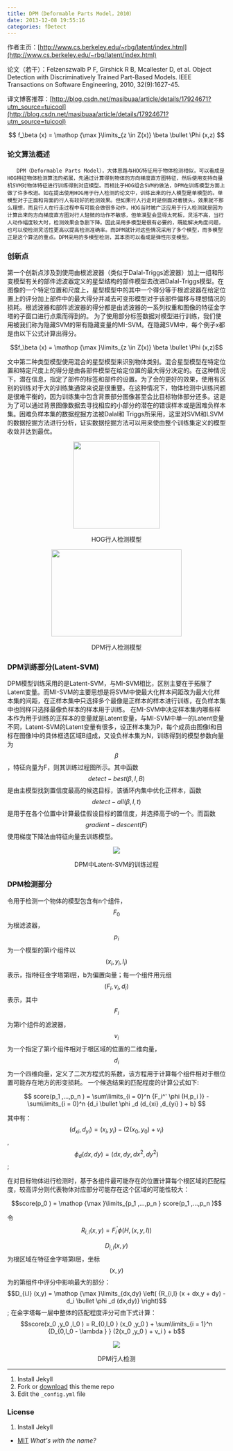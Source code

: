 ```yaml
---
title: DPM（Deformable Parts Model，2010）
date: 2013-12-08 19:55:16
categories: fDetect
---
```


作者主页：[http://www.cs.berkeley.edu/~rbg/latent/index.html](http://www.cs.berkeley.edu/~rbg/latent/index.html)

论文（若干）：Felzenszwalb P F, Girshick R B, Mcallester D, et al. Object Detection with Discriminatively Trained Part-Based Models. IEEE Transactions on Software Engineering, 2010, 32(9):1627-45.

译文博客推荐：[http://blog.csdn.net/masibuaa/article/details/17924671?utm_source=tuicool](http://blog.csdn.net/masibuaa/article/details/17924671?utm_source=tuicool)

$$ f_\beta  (x) = \mathop {\max }\limits_{z \in Z(x)} \beta  \bullet \Phi (x,z) $$

### 论文算法概述

       DPM（Deformable Parts Model），大体思路与HOG特征用于物体检测相似，可以看成是HOG特征物体检测算法的拓展，先通过计算得到物体的方向梯度直方图特征，然后使用支持向量机SVM对物体特征进行训练得到对应模型。而相比于HOG组合SVM的做法，DPM在训练模型方面上做了许多改进。如在提出使用HOG用于行人检测的论文中，训练出来的行人模型是单模型的。单模型对于正面和背面的行人有较好的检测效果。但如果行人行走时是侧面对着镜头，效果就不那么理想，而且行人在行走过程中有可能会做很多动作，HOG当时被广泛应用于行人检测就是因为计算出来的方向梯度直方图对行人轻微的动作不敏感，但单漠型会显得太死板，灵活不高，当行人动作幅度较大时，检测效果会急剧下降。因此采用多模型是很有必要的，既能解决角度问题，也可以使检测灵活性更高以提高检测准确率。而DPM就针对这些情况采用了多个模型，而多模型正是这个算法的重点。DPM采用的多模型检测，其本质可以看成是弹性形变模型。

### 创新点

   第一个创新点涉及到使用由根滤波器（类似于Dalal-Triggs滤波器）加上一组和形变模型有关的部件滤波器定义的星型结构的部件模型去改进Dalal-Triggs模型。在图像的一个特定位置和尺度上，星型模型中的其中一个得分等于根滤波器在给定位置上的评分加上部件中的最大得分并减去可变形模型对于该部件偏移与理想情况的损耗。根滤波器和部件滤波器的得分都是由滤波器的一系列权重和图像的特征金字塔的子窗口进行点乘而得到的。
为了使用部分标签数据对模型进行训练，我们使用被我们称为隐藏SVM的带有隐藏变量的MI-SVM。在隐藏SVM中，每个例子x都是由以下公式计算出得分。

$$f_\beta  (x) = \mathop {\max }\limits_{z \in Z(x)} \beta  \bullet \Phi (x,z)$$

   文中第二种类型模型使用混合的星型模型来识别物体类别。混合星型模型在特定位置和特定尺度上的得分是由各部件模型在给定位置的最大得分决定的。在这种情况下，潜在信息，指定了部件的标签和部件的设置。为了会的更好的效果，使用有区别的训练对于大的训练集通常来说是很重要。在这种情况下，物体检测中训练问题是很难平衡的，因为训练集中包含背景部分图像甚至会比目标物体部分还多。这是为了可以通过背景图像数据去寻找相应的小部分的潜在的错误样本或是困难负样本集。困难负样本集的数据挖掘方法被Dalal和 Triggs所采用，这里对SVM和LSVM的数据挖掘方法进行分析，证实数据挖掘方法可以用来使由整个训练集定义的模型收敛并达到最优。

<center>
<img src="{{ site.baseurl }}/images/pdDetect/dpm1.jpg" width="200" height="200"><p>HOG行人检测模型</p>
<img src="{{ site.baseurl }}/images/pdDetect/dpm2.jpg" width="300" height="200"><p>DPM行人检测模型</p> 
</center>

### DPM训练部分(Latent-SVM)

   DPM模型训练采用的是Latent-SVM，与MI-SVM相比，区别主要在于拓展了Latent变量。而MI-SVM的主要思想是将SVM中使最大化样本间距改为最大化样本集的间距，在正样本集中只选择多个最像是正样本的样本进行训练，在负样本集中也同样只选择最像负样本的样本用于训练。
在MI-SVM中决定样本集内哪些样本作为用于训练的正样本的变量就是Latent变量，与MI-SVM中单一的Latent变量不同，Latent-SVM的Latent变量有很多，设正样本集为P，每个成员由图像I和目标在图像I中的具体框选区域B组成，又设负样本集为N，训练得到的模型参数向量为$$\beta$$，特征向量为F，则其训练过程图所示。其中函数$$detect - best(\beta ,I,B)$$是由主模型找到置信度最高的候选目标，该循环内集中优化正样本，函数$$detect - all(\beta ,I,t)$$是用于在各个位置中计算最佳假设目标的置信度，并选择高于t的一个。而函数$$gradient - descent(F)$$使用梯度下降法由特征向量去训练模型。

<center>
<img src="{{ site.baseurl }}/images/pdDetect/dpm3.jpg"><p>DPM中Latent-SVM的训练过程</p>
</center>

### DPM检测部分
令用于检测一个物体的模型包含有n个组件，$$F_0$$为根滤波器，$$p_i$$为一个模型的第i个组件以$$(x_i ,y_i ,l_i )$$表示，指l特征金字塔第l层，b为偏置向量；每一个组件用元组$$(F_i ,v_i ,d_i )$$表示，其中$$F_i$$为第i个组件的滤波器，$$v_i$$为一个指定了第i个组件相对于根区域的位置的二维向量，$$d_i$$为一个四维向量，定义了二次方程式的系数，该方程用于计算每个组件相对于根位置可能存在地方的形变损耗。 一个候选结果的匹配程度的计算公式如下:

$$
score(p_1 ,...,p_n ) = \sum\limits_{i = 0}^n {F_i^' \phi (H,p_i )} - \sum\limits_{i = 0}^n {d_i \bullet \phi _d (d_{xi} ,d_{yi} ) + b}
$$

其中有：$$(d_{xi} ,d_{yi} ) = (x_i ,y_i ) - (2(x_0 ,y_0 ) + v_i )$$ ,  $$\phi _d (dx,dy) = (dx,dy,dx^2 ,dy^2 )$$;

在对目标物体进行检测时，基于各组件最可能存在的位置计算每个根区域的匹配程度，较高评分则代表物体对应部分可能存在这个区域的可能性较大：

$$score(p_0 ) = \mathop {\max }\limits_{p_1 ,...,p_n } score(p_1 ,...,p_n )$$

令$$ R_{i,l} (x,y) = F_i^' \phi (H,(x,y,l)) $$ 

$$D_{i,l} (x,y)$$为根区域在特征金字塔第l层，坐标$$(x,y)$$为的第组件中评分中影响最大的部分：$$D_{i.l} (x,y) = \mathop {\max }\limits_{dx,dy} \left( {R_{i,l} (x + dx,y + dy) - d_i  \bullet \phi _d (dx,dy)} \right)$$ ;
在金字塔每一层中整体的匹配程度评分可由下式计算：$$score(x_0 ,y_0 ,l_0 ) = R_{0,l_0 } (x_0 ,y_0 ) + \sum\limits_{i = 1}^n {D_{0,l_0  - \lambda } } (2(x_0 ,y_0 ) + v_i ) + b$$

<center>
<img src="{{ site.baseurl }}/images/pdDetect/dpm4.jpg"><p>DPM行人检测</p>
</center>

-------------
1. Install Jekyll
2. Fork or [download](https://github.com/arnp/herring-cove/archive/master.zip) this theme repo
3. Edit the `_config.yml` file

### License
1. Install Jekyll
* [MIT](http://opensource.org/licenses/MIT)
*What's with the name?*



